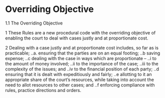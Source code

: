 # Overriding Objective

1.1	The Overriding Objective

1	These Rules are a new procedural code with the overriding objective of enabling the court to deal with cases justly and at proportionate cost.

2	Dealing with a case justly and at proportionate cost includes, so far as is practicable;
..a.	ensuring that the parties are on an equal footing;
..b	saving expense;
..c	dealing with the case in ways which are proportionate –
..i	to the amount of money involved;
..ii	to the importance of the case;
..iii	to the complexity of the issues; and
..iv to the financial position of each party;
..d	ensuring that it is dealt with expeditiously and fairly;
..e	allotting to it an appropriate share of the court’s resources, while taking into account the need to allot resources to other cases; and
..f	enforcing compliance with rules, practice directions and orders.

